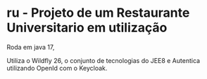 # ru - Projeto de um Restaurante Universitario em utilização

Roda em java 17, 

Utiliza o Wildfly 26, o conjunto de tecnologias do JEE8 e Autentica utilizando OpenId com o Keycloak.

